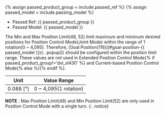{% assign passed_product_group = include.passed_ref %}
{% assign passed_model = include.passing_model %}

- Passed Ref: {{ passed_product_group }}
- Passed Model: {{ passed_model }}

The Min and Max Position Limit(48, 52) limit maximum and minimum desired positions for Position Control Mode(Joint Mode) within the range of 1 rotation(0 ~ 4,095).
Therefore, [Goal Position(116)](#goal-position-{{ passed_model }}){: .popup2} should be configured within the position limit range.
These values are not used in Extended Position Control Mode{% if passed_product_group!='dxl_xl430' %} and Current-based Position Control Mode{% else %}{% endif %}.

|     Unit      |      Value Range      |
|:-------------:|:---------------------:|
| 0.088 [&deg;] | 0 ~ 4,095(1 rotation) |

**NOTE** : Max Position Limit(48) and Min Position Limit(52) are only used in Position Control Mode with a single turn.
{: .notice}
